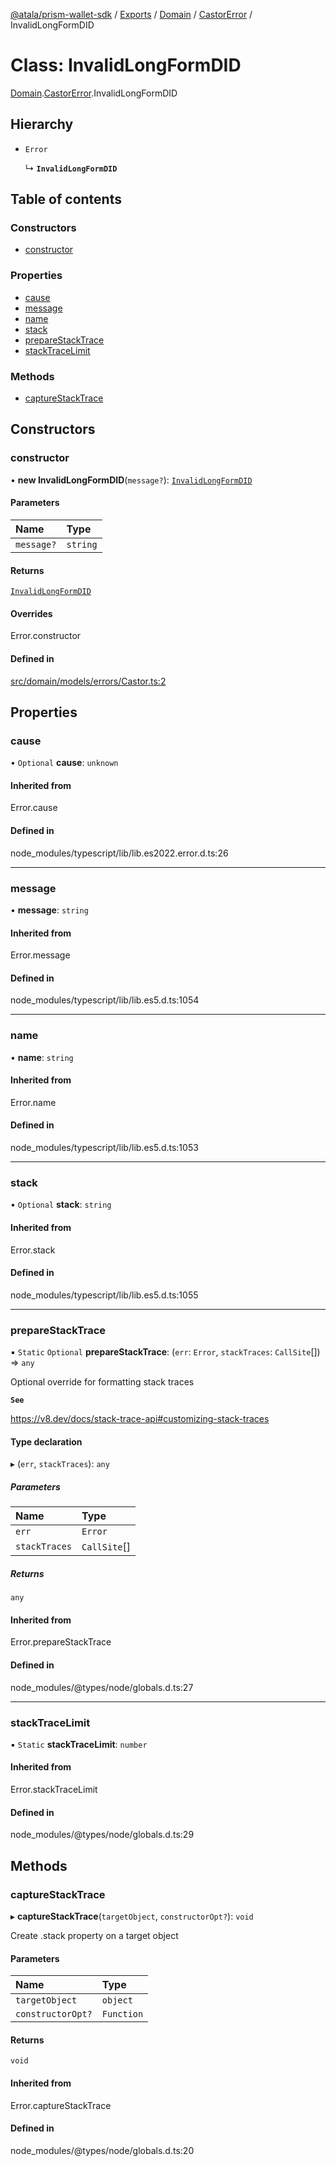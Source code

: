 [@atala/prism-wallet-sdk](../README.md) / [Exports](../modules.md) / [Domain](../modules/Domain.md) / [CastorError](../modules/Domain.CastorError.md) / InvalidLongFormDID

# Class: InvalidLongFormDID

[Domain](../modules/Domain.md).[CastorError](../modules/Domain.CastorError.md).InvalidLongFormDID

## Hierarchy

- `Error`

  ↳ **`InvalidLongFormDID`**

## Table of contents

### Constructors

- [constructor](Domain.CastorError.InvalidLongFormDID.md#constructor)

### Properties

- [cause](Domain.CastorError.InvalidLongFormDID.md#cause)
- [message](Domain.CastorError.InvalidLongFormDID.md#message)
- [name](Domain.CastorError.InvalidLongFormDID.md#name)
- [stack](Domain.CastorError.InvalidLongFormDID.md#stack)
- [prepareStackTrace](Domain.CastorError.InvalidLongFormDID.md#preparestacktrace)
- [stackTraceLimit](Domain.CastorError.InvalidLongFormDID.md#stacktracelimit)

### Methods

- [captureStackTrace](Domain.CastorError.InvalidLongFormDID.md#capturestacktrace)

## Constructors

### constructor

• **new InvalidLongFormDID**(`message?`): [`InvalidLongFormDID`](Domain.CastorError.InvalidLongFormDID.md)

#### Parameters

| Name | Type |
| :------ | :------ |
| `message?` | `string` |

#### Returns

[`InvalidLongFormDID`](Domain.CastorError.InvalidLongFormDID.md)

#### Overrides

Error.constructor

#### Defined in

[src/domain/models/errors/Castor.ts:2](https://github.com/hyperledger/identus-edge-agent-sdk-ts/blob/c632f0efed4b3d905476bd3d4312ebd50a8d0a12/src/domain/models/errors/Castor.ts#L2)

## Properties

### cause

• `Optional` **cause**: `unknown`

#### Inherited from

Error.cause

#### Defined in

node_modules/typescript/lib/lib.es2022.error.d.ts:26

___

### message

• **message**: `string`

#### Inherited from

Error.message

#### Defined in

node_modules/typescript/lib/lib.es5.d.ts:1054

___

### name

• **name**: `string`

#### Inherited from

Error.name

#### Defined in

node_modules/typescript/lib/lib.es5.d.ts:1053

___

### stack

• `Optional` **stack**: `string`

#### Inherited from

Error.stack

#### Defined in

node_modules/typescript/lib/lib.es5.d.ts:1055

___

### prepareStackTrace

▪ `Static` `Optional` **prepareStackTrace**: (`err`: `Error`, `stackTraces`: `CallSite`[]) => `any`

Optional override for formatting stack traces

**`See`**

https://v8.dev/docs/stack-trace-api#customizing-stack-traces

#### Type declaration

▸ (`err`, `stackTraces`): `any`

##### Parameters

| Name | Type |
| :------ | :------ |
| `err` | `Error` |
| `stackTraces` | `CallSite`[] |

##### Returns

`any`

#### Inherited from

Error.prepareStackTrace

#### Defined in

node_modules/@types/node/globals.d.ts:27

___

### stackTraceLimit

▪ `Static` **stackTraceLimit**: `number`

#### Inherited from

Error.stackTraceLimit

#### Defined in

node_modules/@types/node/globals.d.ts:29

## Methods

### captureStackTrace

▸ **captureStackTrace**(`targetObject`, `constructorOpt?`): `void`

Create .stack property on a target object

#### Parameters

| Name | Type |
| :------ | :------ |
| `targetObject` | `object` |
| `constructorOpt?` | `Function` |

#### Returns

`void`

#### Inherited from

Error.captureStackTrace

#### Defined in

node_modules/@types/node/globals.d.ts:20

